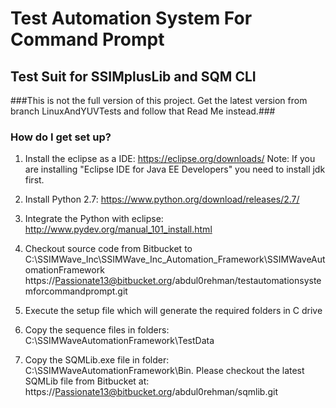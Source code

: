 # Test Automation System For Command Prompt #
## Test Suit for SSIMplusLib and SQM CLI ##

###This is not the full version of this project. Get the latest version from branch LinuxAndYUVTests and follow that Read Me instead.###

### How do I get set up? ###

1. Install the eclipse as a IDE: https://eclipse.org/downloads/
Note: If you are installing "Eclipse IDE for Java EE Developers" you need to install jdk first. 

2. Install Python 2.7: https://www.python.org/download/releases/2.7/

3. Integrate the Python with eclipse: http://www.pydev.org/manual_101_install.html

4. Checkout source code from Bitbucket to C:\SSIMWave_Inc\SSIMWave_Inc_Automation_Framework\SSIMWaveAutomationFramework https://Passionate13@bitbucket.org/abdul0rehman/testautomationsystemforcommandprompt.git

5. Execute the setup file which will generate the required folders in C drive

6. Copy the sequence files in folders: C:\SSIMWaveAutomationFramework\TestData

7. Copy the SQMLib.exe file in folder: C:\SSIMWaveAutomationFramework\Bin. Please checkout the latest SQMLib file from Bitbucket at: https://Passionate13@bitbucket.org/abdul0rehman/sqmlib.git
